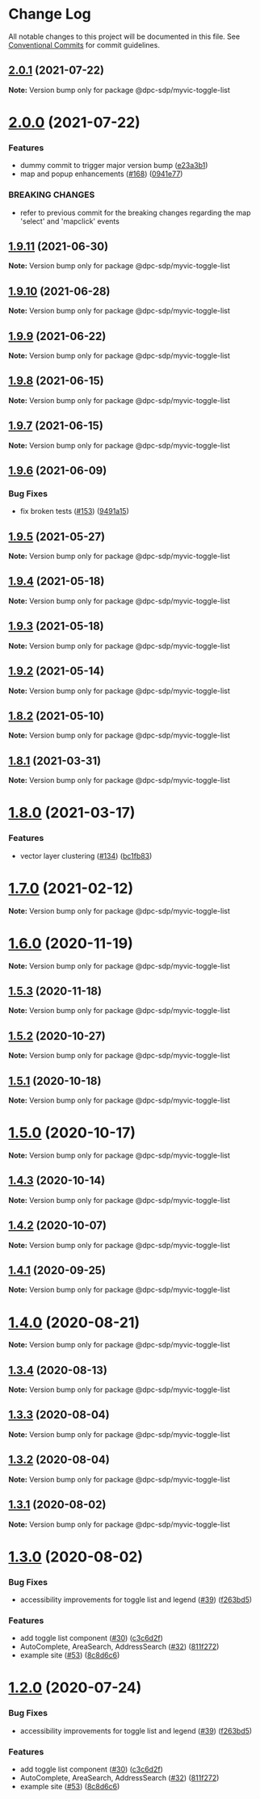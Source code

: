 # Change Log

All notable changes to this project will be documented in this file.
See [Conventional Commits](https://conventionalcommits.org) for commit guidelines.

## [2.0.1](https://github.com/dpc-sdp/myvictoria-vic-gov-au/tree/master/packages/ToggleList/compare/v2.0.0...v2.0.1) (2021-07-22)

**Note:** Version bump only for package @dpc-sdp/myvic-toggle-list





# [2.0.0](https://github.com/dpc-sdp/myvictoria-vic-gov-au/tree/master/packages/ToggleList/compare/v1.9.11...v2.0.0) (2021-07-22)


### Features

* dummy commit to trigger major version bump ([e23a3b1](https://github.com/dpc-sdp/myvictoria-vic-gov-au/tree/master/packages/ToggleList/commit/e23a3b1e243afd7e4f86b5e6a68b270e9c1fa4ee))
* map and popup enhancements ([#168](https://github.com/dpc-sdp/myvictoria-vic-gov-au/tree/master/packages/ToggleList/issues/168)) ([0941e77](https://github.com/dpc-sdp/myvictoria-vic-gov-au/tree/master/packages/ToggleList/commit/0941e777e4f982ce6787ea423d87affe834a073b))


### BREAKING CHANGES

* refer to previous commit for the breaking changes regarding the map 'select' and 'mapclick' events






## [1.9.11](https://github.com/dpc-sdp/myvictoria-vic-gov-au/tree/master/packages/ToggleList/compare/v1.9.10...v1.9.11) (2021-06-30)

**Note:** Version bump only for package @dpc-sdp/myvic-toggle-list






## [1.9.10](https://github.com/dpc-sdp/myvictoria-vic-gov-au/tree/master/packages/ToggleList/compare/v1.9.9...v1.9.10) (2021-06-28)

**Note:** Version bump only for package @dpc-sdp/myvic-toggle-list






## [1.9.9](https://github.com/dpc-sdp/myvictoria-vic-gov-au/tree/master/packages/ToggleList/compare/v1.9.8...v1.9.9) (2021-06-22)

**Note:** Version bump only for package @dpc-sdp/myvic-toggle-list






## [1.9.8](https://github.com/dpc-sdp/myvictoria-vic-gov-au/tree/master/packages/ToggleList/compare/v1.9.7...v1.9.8) (2021-06-15)

**Note:** Version bump only for package @dpc-sdp/myvic-toggle-list






## [1.9.7](https://github.com/dpc-sdp/myvictoria-vic-gov-au/tree/master/packages/ToggleList/compare/v1.9.6...v1.9.7) (2021-06-15)

**Note:** Version bump only for package @dpc-sdp/myvic-toggle-list






## [1.9.6](https://github.com/dpc-sdp/myvictoria-vic-gov-au/tree/master/packages/ToggleList/compare/v1.9.5...v1.9.6) (2021-06-09)


### Bug Fixes

* fix broken tests ([#153](https://github.com/dpc-sdp/myvictoria-vic-gov-au/tree/master/packages/ToggleList/issues/153)) ([9491a15](https://github.com/dpc-sdp/myvictoria-vic-gov-au/tree/master/packages/ToggleList/commit/9491a1515547884617734855087238e548447e2b))






## [1.9.5](https://github.com/dpc-sdp/myvictoria-vic-gov-au/tree/master/packages/ToggleList/compare/v1.9.4...v1.9.5) (2021-05-27)

**Note:** Version bump only for package @dpc-sdp/myvic-toggle-list





## [1.9.4](https://github.com/dpc-sdp/myvictoria-vic-gov-au/tree/master/packages/ToggleList/compare/v1.9.3...v1.9.4) (2021-05-18)

**Note:** Version bump only for package @dpc-sdp/myvic-toggle-list






## [1.9.3](https://github.com/dpc-sdp/myvictoria-vic-gov-au/tree/master/packages/ToggleList/compare/v1.9.2...v1.9.3) (2021-05-18)

**Note:** Version bump only for package @dpc-sdp/myvic-toggle-list






## [1.9.2](https://github.com/dpc-sdp/myvictoria-vic-gov-au/tree/master/packages/ToggleList/compare/v1.9.0...v1.9.2) (2021-05-14)

**Note:** Version bump only for package @dpc-sdp/myvic-toggle-list






## [1.8.2](https://github.com/dpc-sdp/myvictoria-vic-gov-au/tree/master/packages/ToggleList/compare/v1.8.1...v1.8.2) (2021-05-10)

**Note:** Version bump only for package @dpc-sdp/myvic-toggle-list






## [1.8.1](https://github.com/dpc-sdp/myvictoria-vic-gov-au/tree/master/packages/ToggleList/compare/v1.8.0...v1.8.1) (2021-03-31)

**Note:** Version bump only for package @dpc-sdp/myvic-toggle-list





# [1.8.0](https://github.com/dpc-sdp/myvictoria-vic-gov-au/tree/master/packages/ToggleList/compare/v1.7.0...v1.8.0) (2021-03-17)


### Features

* vector layer clustering ([#134](https://github.com/dpc-sdp/myvictoria-vic-gov-au/tree/master/packages/ToggleList/issues/134)) ([bc1fb83](https://github.com/dpc-sdp/myvictoria-vic-gov-au/tree/master/packages/ToggleList/commit/bc1fb8335f5e1c28c3c0f2e88fddd7ec4a348700))






# [1.7.0](https://github.com/dpc-sdp/myvictoria-vic-gov-au/tree/master/packages/ToggleList/compare/v1.6.1...v1.7.0) (2021-02-12)

**Note:** Version bump only for package @dpc-sdp/myvic-toggle-list





# [1.6.0](https://github.com/dpc-sdp/myvictoria-vic-gov-au/tree/master/packages/ToggleList/compare/v1.5.3...v1.6.0) (2020-11-19)

**Note:** Version bump only for package @dpc-sdp/myvic-toggle-list





## [1.5.3](https://github.com/dpc-sdp/myvictoria-vic-gov-au/tree/master/packages/ToggleList/compare/v1.5.1...v1.5.3) (2020-11-18)

**Note:** Version bump only for package @dpc-sdp/myvic-toggle-list





## [1.5.2](https://github.com/dpc-sdp/myvictoria-vic-gov-au/tree/master/packages/ToggleList/compare/v1.5.1...v1.5.2) (2020-10-27)

**Note:** Version bump only for package @dpc-sdp/myvic-toggle-list





## [1.5.1](https://github.com/dpc-sdp/myvictoria-vic-gov-au/tree/master/packages/ToggleList/compare/v1.5.0...v1.5.1) (2020-10-18)

**Note:** Version bump only for package @dpc-sdp/myvic-toggle-list





# [1.5.0](https://github.com/dpc-sdp/myvictoria-vic-gov-au/tree/master/packages/ToggleList/compare/v1.4.2...v1.5.0) (2020-10-17)

**Note:** Version bump only for package @dpc-sdp/myvic-toggle-list





## [1.4.3](https://github.com/dpc-sdp/myvictoria-vic-gov-au/tree/master/packages/ToggleList/compare/v1.4.2...v1.4.3) (2020-10-14)

**Note:** Version bump only for package @dpc-sdp/myvic-toggle-list





## [1.4.2](https://github.com/dpc-sdp/myvictoria-vic-gov-au/tree/master/packages/ToggleList/compare/v1.4.0...v1.4.2) (2020-10-07)

**Note:** Version bump only for package @dpc-sdp/myvic-toggle-list





## [1.4.1](https://github.com/dpc-sdp/myvictoria-vic-gov-au/tree/master/packages/ToggleList/compare/v1.4.0...v1.4.1) (2020-09-25)

**Note:** Version bump only for package @dpc-sdp/myvic-toggle-list






# [1.4.0](https://github.com/dpc-sdp/myvictoria-vic-gov-au/tree/master/packages/ToggleList/compare/v1.3.4...v1.4.0) (2020-08-21)

**Note:** Version bump only for package @dpc-sdp/myvic-toggle-list






## [1.3.4](https://github.com/dpc-sdp/myvictoria-vic-gov-au/tree/master/packages/ToggleList/compare/v1.3.3...v1.3.4) (2020-08-13)

**Note:** Version bump only for package @dpc-sdp/myvic-toggle-list






## [1.3.3](https://github.com/dpc-sdp/myvictoria-vic-gov-au/tree/master/packages/ToggleList/compare/v1.3.2...v1.3.3) (2020-08-04)

**Note:** Version bump only for package @dpc-sdp/myvic-toggle-list





## [1.3.2](https://github.com/dpc-sdp/myvictoria-vic-gov-au/tree/master/packages/ToggleList/compare/v1.3.1...v1.3.2) (2020-08-04)

**Note:** Version bump only for package @dpc-sdp/myvic-toggle-list





## [1.3.1](https://github.com/dpc-sdp/myvictoria-vic-gov-au/tree/master/packages/ToggleList/compare/v1.3.0...v1.3.1) (2020-08-02)

**Note:** Version bump only for package @dpc-sdp/myvic-toggle-list





# [1.3.0](https://github.com/dpc-sdp/myvictoria-vic-gov-au/tree/master/packages/ToggleList/compare/v1.1.3...v1.3.0) (2020-08-02)


### Bug Fixes

* accessibility improvements for toggle list and legend ([#39](https://github.com/dpc-sdp/myvictoria-vic-gov-au/tree/master/packages/ToggleList/issues/39)) ([f263bd5](https://github.com/dpc-sdp/myvictoria-vic-gov-au/tree/master/packages/ToggleList/commit/f263bd542d914a4d8eb0e76cf52b4d18301fcdc4))


### Features

* add toggle list component ([#30](https://github.com/dpc-sdp/myvictoria-vic-gov-au/tree/master/packages/ToggleList/issues/30)) ([c3c6d2f](https://github.com/dpc-sdp/myvictoria-vic-gov-au/tree/master/packages/ToggleList/commit/c3c6d2fc84026d7ec50d54c80d377da9faa7259a))
* AutoComplete, AreaSearch, AddressSearch ([#32](https://github.com/dpc-sdp/myvictoria-vic-gov-au/tree/master/packages/ToggleList/issues/32)) ([811f272](https://github.com/dpc-sdp/myvictoria-vic-gov-au/tree/master/packages/ToggleList/commit/811f272cdd271188b12a575a5ceca3fd96953116))
* example site ([#53](https://github.com/dpc-sdp/myvictoria-vic-gov-au/tree/master/packages/ToggleList/issues/53)) ([8c8d6c6](https://github.com/dpc-sdp/myvictoria-vic-gov-au/tree/master/packages/ToggleList/commit/8c8d6c6e56b8772cdacc303d689358fe74ee791d))





# [1.2.0](https://github.com/dpc-sdp/myvictoria-vic-gov-au/tree/master/packages/ToggleList/compare/v1.1.3...v1.2.0) (2020-07-24)


### Bug Fixes

* accessibility improvements for toggle list and legend ([#39](https://github.com/dpc-sdp/myvictoria-vic-gov-au/tree/master/packages/ToggleList/issues/39)) ([f263bd5](https://github.com/dpc-sdp/myvictoria-vic-gov-au/tree/master/packages/ToggleList/commit/f263bd542d914a4d8eb0e76cf52b4d18301fcdc4))


### Features

* add toggle list component ([#30](https://github.com/dpc-sdp/myvictoria-vic-gov-au/tree/master/packages/ToggleList/issues/30)) ([c3c6d2f](https://github.com/dpc-sdp/myvictoria-vic-gov-au/tree/master/packages/ToggleList/commit/c3c6d2fc84026d7ec50d54c80d377da9faa7259a))
* AutoComplete, AreaSearch, AddressSearch ([#32](https://github.com/dpc-sdp/myvictoria-vic-gov-au/tree/master/packages/ToggleList/issues/32)) ([811f272](https://github.com/dpc-sdp/myvictoria-vic-gov-au/tree/master/packages/ToggleList/commit/811f272cdd271188b12a575a5ceca3fd96953116))
* example site ([#53](https://github.com/dpc-sdp/myvictoria-vic-gov-au/tree/master/packages/ToggleList/issues/53)) ([8c8d6c6](https://github.com/dpc-sdp/myvictoria-vic-gov-au/tree/master/packages/ToggleList/commit/8c8d6c6e56b8772cdacc303d689358fe74ee791d))
